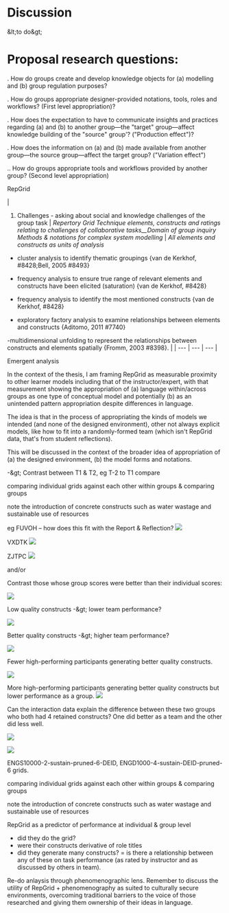 # Discussion

\&lt;to do\&gt;

# Proposal research questions:

. How do groups create and develop knowledge objects for (a) modelling and (b) group regulation purposes?

. How do groups appropriate designer-provided notations, tools, roles and workflows? (First level appropriation)?

. How does the expectation to have to communicate insights and practices regarding (a) and (b) to another group—the &quot;target&quot; group—affect knowledge building of the &quot;source&quot; group&#39;? (&quot;Production effect&quot;)?

. How does the information on (a) and (b) made available from another group—the source group—affect the target group? (&quot;Variation effect&quot;)

.. How do groups appropriate tools and workflows provided by another group? (Second level appropriation)

RepGrid

|
1. Challenges - asking about social and knowledge challenges of the group task
 | _Repertory Grid Technique elements, constructs and ratings relating to challenges of collaborative tasks__Domain of group inquiry
 Methods &amp; notations for complex system modelling_ | _All elements and constructs as units of analysis_
 - cluster analysis to identify thematic groupings {van de Kerkhof, #8428;Bell, 2005 #8493}

 - frequency analysis to ensure true range of relevant elements and constructs have been elicited (saturation) {van de Kerkhof, #8428}

 - frequency analysis to identify the most mentioned constructs {van de Kerkhof, #8428}

 - exploratory factory analysis to examine relationships between elements and constructs {Aditomo, 2011 #7740}

 -multidimensional unfolding to represent the relationships between constructs and elements spatially {Fromm, 2003 #8398}. |
| --- | --- | --- |

Emergent analysis

In the context of the thesis, I am framing RepGrid as measurable proximity to other learner models including that of the instructor/expert, with that measurement showing the appropriation of (a) language within/across groups as one type of conceptual model and potentially (b) as an unintended pattern appropriation despite differences in language.

The idea is that in the process of appropriating the kinds of models we intended (and none of the designed environment), other not always explicit models, like how to fit into a randomly-formed team (which isn&#39;t RepGrid data, that&#39;s from student reflections).

This will be discussed in the context of the broader idea of appropriation of (a) the designed environment, (b) the model forms and notations.

-\&gt; Contrast between T1 &amp; T2, eg T-2 to T1 compare

comparing individual grids against each other within groups &amp; comparing groups

note the introduction of concrete constructs such as water wastage and sustainable use of resources

eg FUVOH – how does this fit with the Report &amp; Reflection?
 ![](RackMultipart20200829-4-1m17u0u_html_198bab6c300d3fae.png)

VXDTK
 ![](RackMultipart20200829-4-1m17u0u_html_d081cf3590ac954b.png)

ZJTPC
 ![](RackMultipart20200829-4-1m17u0u_html_b4cbf9bac1ac4c36.png)

and/or

Contrast those whose group scores were better than their individual scores:

![](RackMultipart20200829-4-1m17u0u_html_8bdac57459d66de0.png)

Low quality constructs -\&gt; lower team performance?

![](RackMultipart20200829-4-1m17u0u_html_226fb574ee9132de.png)

Better quality constructs -\&gt; higher team performance?

![](RackMultipart20200829-4-1m17u0u_html_7b72056d7ad152b.png)

Fewer high-performing participants generating better quality constructs.

![](RackMultipart20200829-4-1m17u0u_html_f8b4edd09ef4d50d.png)

More high-performing participants generating better quality constructs but lower performance as a group.
 ![](RackMultipart20200829-4-1m17u0u_html_73be9d1f00285203.png)

Can the interaction data explain the difference between these two groups who both had 4 retained constructs? One did better as a team and the other did less well.

![](RackMultipart20200829-4-1m17u0u_html_650acc528804c61f.png)

![](RackMultipart20200829-4-1m17u0u_html_1f1da785a8b848c0.png)

ENGS10000-2-sustain-pruned-6-DEID, ENGD1000-4-sustain-DEID-pruned-6 grids.

comparing individual grids against each other within groups &amp; comparing groups

note the introduction of concrete constructs such as water wastage and sustainable use of resources

RepGrid as a predictor of performance at individual &amp; group level
 - did they do the grid?
 - were their constructs derivative of role titles
 - did they generate many constructs?
 = is there a relationship between any of these on task performance (as rated by instructor and as discussed by others in team).


Re-do anlaysis through phenomenographic lens.
Remember to discuss the utility of RepGrid + phenomenography as suited to culturally secure environments, overcoming traditional barriers to the voice of those researched and giving them ownership of their ideas in language.

